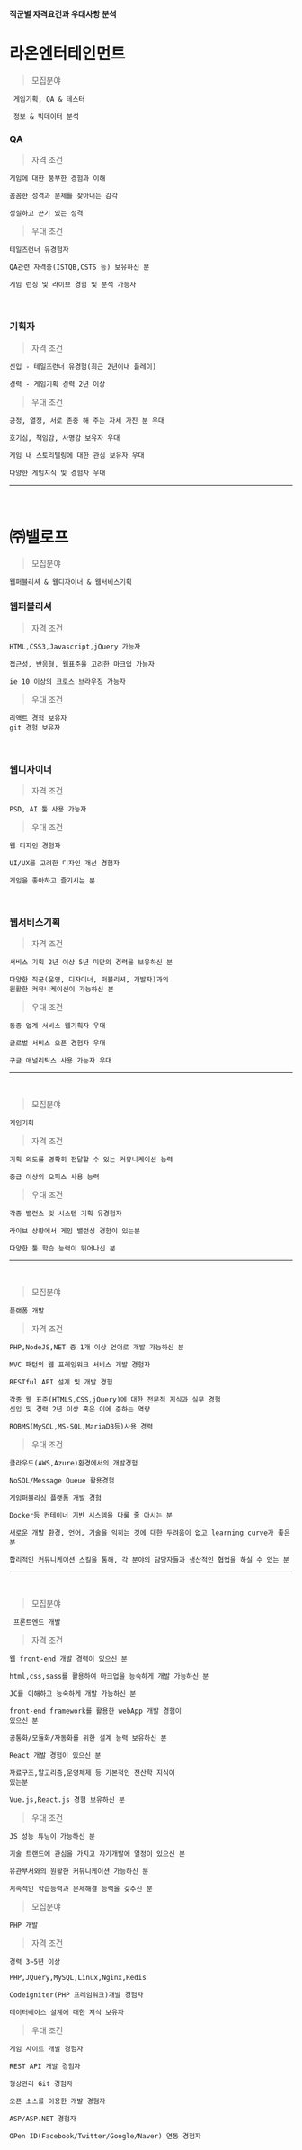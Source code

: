 **직군별 자격요건과 우대사항 분석**

# 라온엔터테인먼트
>모집분야

```
 게임기획, QA & 테스터 
 
 정보 & 빅데이터 분석
```
### QA 
> 자격 조건

```
게임에 대한 풍부한 경험과 이해

꼼꼼한 성격과 문제를 찾아내는 감각

성실하고 끈기 있는 성격
```
> 우대 조건
```
테일즈런너 유경험자

QA관련 자격증(ISTQB,CSTS 등) 보유하신 분

게임 런칭 및 라이브 경험 및 분석 가능자
```

<br>

### 기획자
>자격 조건
```
신입 - 테일즈런너 유경험(최근 2년이내 플레이)

경력 - 게임기획 경력 2년 이상
```
>우대 조건
```
긍정, 열정, 서로 존중 해 주는 자세 가진 분 우대

호기심, 책임감, 사명감 보유자 우대

게임 내 스토리텔링에 대한 관심 보유자 우대

다양한 게임지식 및 경험자 우대
```

___
<br>

# ㈜밸로프

>모집분야

```
웹퍼블리셔 & 웹디자이너 & 웹서비스기획
```

### 웹퍼블리셔
>자격 조건
```
HTML,CSS3,Javascript,jQuery 가능자

접근성, 반응형, 웹표준을 고려한 마크업 가능자

ie 10 이상의 크로스 브라우징 가능자
```

>우대 조건
```
리액트 경험 보유자
git 경험 보유자
```

<br>

### 웹디자이너

>자격 조건
```
PSD, AI 툴 사용 가능자
```
>우대 조건
```
웹 디자인 경험자

UI/UX를 고려한 디자인 개선 경험자

게임을 좋아하고 즐기시는 분
```

<br>

### 웹서비스기획

>자격 조건
```
서비스 기획 2년 이상 5년 미만의 경력을 보유하신 분

다양한 직군(운영, 디자이너, 퍼블리셔, 개발자)과의 
원활한 커뮤니케이션이 가능하신 분
```

>우대 조건
```
동종 업계 서비스 웹기획자 우대

글로벌 서비스 오픈 경험자 우대

구글 애널리틱스 사용 가능자 우대
```
___
<br>

>모집분야
```
게임기획
```
>자격 조건
```
기획 의도를 명확히 전달할 수 있는 커뮤니케이션 능력

중급 이상의 오피스 사용 능력
```
>우대 조건
```
각종 밸런스 및 시스템 기획 유경험자

라이브 상황에서 게임 밸런싱 경험이 있는분

다양한 툴 학습 능력이 뛰어나신 분
```
___
<br>

>모집분야
```
플랫폼 개발
```
>자격 조건
```
PHP,NodeJS,NET 중 1개 이상 언어로 개발 가능하신 분

MVC 패턴의 웹 프레임워크 서비스 개발 경험자

RESTful API 설계 및 개발 경험

각종 웹 표준(HTMLS,CSS,jQuery)에 대한 전문적 지식과 실무 경험
신입 및 경력 2년 이상 혹은 이에 준하는 역량

ROBMS(MySQL,MS-SQL,MariaDB등)사용 경력
```

>우대 조건
```
클라우드(AWS,Azure)환경에서의 개발경험

NoSQL/Message Queue 활용경험

게임퍼블리싱 플랫폼 개발 경험

Docker등 컨테이너 기반 시스템을 다룰 줄 아시는 분

새로운 개발 환경, 언어, 기술을 익히는 것에 대한 두려움이 없고 learning curve가 좋은 분

합리적인 커뮤니케이션 스킬을 통해, 각 분야의 담당자들과 생산적인 협업을 하실 수 있는 분
```

___
<br>

>모집분야
```
 프론트엔드 개발
 ```
 >자격 조건
 ```
 웹 front-end 개발 경력이 있으신 분

 html,css,sass를 활용하여 마크업을 능숙하게 개발 가능하신 분
 
 JC를 이해하고 능숙하게 개발 가능하신 분
 
 front-end framework를 활용한 webApp 개발 경험이 
 있으신 분
 
 공통화/모듈화/자동화를 위한 설계 능력 보유하신 분
 
 React 개발 경험이 있으신 분
 
 자료구조,알고리즘,운영체제 등 기본적인 전산학 지식이 
 있는분
 
 Vue.js,React.js 경험 보유하신 분
 ```
 >우대 조건
 ```
 JS 성능 튜닝이 가능하신 분
 
 기술 트랜드에 관심을 가지고 자기개발에 열정이 있으신 분
 
 유관부서와의 원활한 커뮤니케이션 가능하신 분
 
 지속적인 학습능력과 문제해결 능력을 갖추신 분
 ```
>모집분야
```
PHP 개발
```
>자격 조건
```
경력 3~5년 이상

PHP,JQuery,MySQL,Linux,Nginx,Redis

Codeigniter(PHP 프레임워크)개발 경험자

데이터베이스 설계에 대한 지식 보유자
```
>우대 조건
```
게임 사이트 개발 경험자

REST API 개발 경험자

형상관리 Git 경험자

오픈 소스를 이용한 개발 경험자

ASP/ASP.NET 경험자

OPen ID(Facebook/Twitter/Google/Naver) 연동 경험자
```
